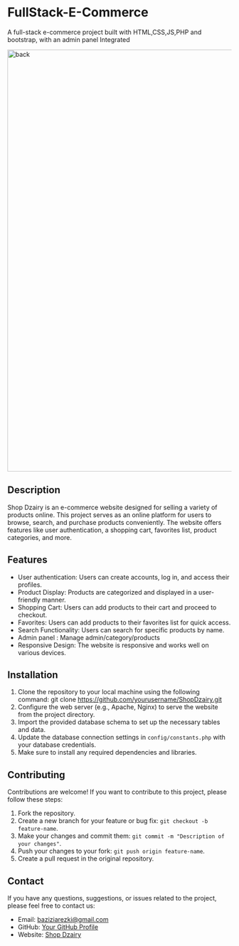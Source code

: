 # FullStack-E-Commerce
A full-stack e-commerce project built with HTML,CSS,JS,PHP and bootstrap, with an admin panel Integrated

<img width="949" alt="back" src="https://github.com/ArezkiBazizi/FullStack-E-Commerce/assets/144291687/094eeef5-2eb7-436e-a8d5-5ba0ea1daf67">



## Description
Shop Dzairy is an e-commerce website designed for selling a variety of products online. This project serves as an online platform for users to browse, search, and purchase products conveniently. The website offers features like user authentication, a shopping cart, favorites list, product categories, and more.

## Features
- User authentication: Users can create accounts, log in, and access their profiles.
- Product Display: Products are categorized and displayed in a user-friendly manner.
- Shopping Cart: Users can add products to their cart and proceed to checkout.
- Favorites: Users can add products to their favorites list for quick access.
- Search Functionality: Users can search for specific products by name.
- Admin panel : Manage admin/category/products 
- Responsive Design: The website is responsive and works well on various devices.



## Installation
1. Clone the repository to your local machine using the following command:
git clone https://github.com/yourusername/ShopDzairy.git
2. Configure the web server (e.g., Apache, Nginx) to serve the website from the project directory.
3. Import the provided database schema to set up the necessary tables and data.
4. Update the database connection settings in `config/constants.php` with your database credentials.
5. Make sure to install any required dependencies and libraries.


## Contributing
Contributions are welcome! If you want to contribute to this project, please follow these steps:
1. Fork the repository.
2. Create a new branch for your feature or bug fix: `git checkout -b feature-name`.
3. Make your changes and commit them: `git commit -m "Description of your changes"`.
4. Push your changes to your fork: `git push origin feature-name`.
5. Create a pull request in the original repository.


## Contact
If you have any questions, suggestions, or issues related to the project, please feel free to contact us:
- Email: baziziarezki@gmail.com
- GitHub: [Your GitHub Profile]([https://github.com/yourusername](https://github.com/ArezkiBazizi))
- Website: [Shop Dzairy](https://www.shopdzairy.com)
